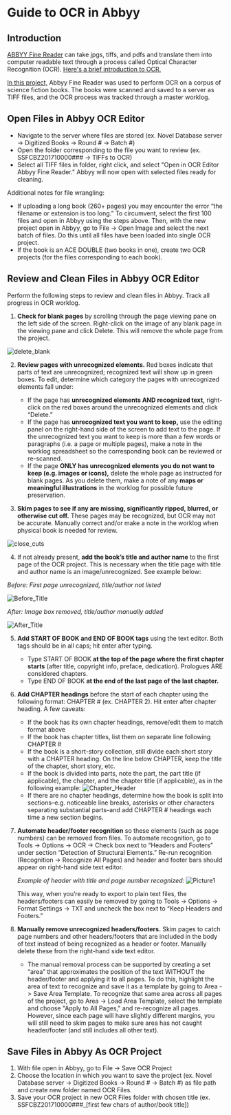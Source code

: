 # Guide to OCR in Abbyy
## Introduction
[ABBYY Fine Reader](https://pdf.abbyy.com/) can take jpgs, tiffs, and pdfs and translate them into computer readable text through a process called Optical Character Recognition (OCR). [Here's a brief introduction to OCR.](https://www.youtube.com/watch?v=jO-1rztr4O0)

[In this project,](https://lcdssgeo.com/omeka-s/s/scifi/page/digitizing-science-fiction) Abbyy Fine Reader was used to perform OCR on a corpus of science fiction books. The books were  scanned and saved to a server as TIFF files, and the OCR process was tracked through a master worklog.


## Open Files in Abbyy OCR Editor
* Navigate to the server where files are stored (ex. Novel Database server -> Digitized Books -> Round # -> Batch #)
* Open the folder corresponding to the file you want to review (ex. SSFCBZ201710000### -> TIFFs to OCR) 
* Select all TIFF files in folder, right click, and select "Open in OCR Editor Abbyy Fine Reader." Abbyy will now open with selected files ready for cleaning. 

Additional notes for file wrangling: 
* If uploading a long book (260+ pages) you may encounter the error “the filename or extension is too long.” To circumvent, select the first 100 files and open in Abbyy using the steps above. Then, with the new project open in Abbyy, go to File -> Open Image and select the next batch of files. Do this until all files have been loaded into single OCR project. 
* If the book is an ACE DOUBLE (two books in one), create two OCR projects (for the files corresponding to each book).

## Review and Clean Files in Abbyy OCR Editor
Perform the following steps to review and clean files in Abbyy. Track all progress in OCR worklog. 

1. **Check for blank pages** by scrolling through the page viewing pane on the left side of the screen. Right-click on the image of any blank page in the viewing pane and click Delete. This will remove the whole page from the project. 

![delete_blank](https://user-images.githubusercontent.com/64552353/178784501-dd9bbca0-d0ea-46b8-9e7b-c45c73ce5261.png)

2. **Review pages with unrecognized elements.** Red boxes indicate that parts of text are unrecognized; recognized text will show up in green boxes. To edit, determine which category the pages with unrecognized elements fall under: 
    * If the page has **unrecognized elements AND recognized text,** right-click on the red boxes around the unrecognized elements and click “Delete.” 
    * If the page has **unrecognized text you want to keep,** use the editing panel on the right-hand side of the screen to add text to the page. If the unrecognized text you want to keep is more than a few words or paragraphs (i.e. a page or multiple pages), make a note in the worklog spreadsheet so the corresponding book can be reviewed or re-scanned.
    * If the page **ONLY has unrecognized elements you do not want to keep (e.g. images or icons),** delete the whole page as instructed for blank pages. As you delete them, make a note of any **maps or meaningful illustrations** in the worklog for possible future preservation.

3. **Skim pages to see if any are missing, significantly ripped, blurred, or otherwise cut off.** These pages may be recognized, but OCR may not be accurate. Manually correct and/or make a note in the worklog when physical book is needed for review. 

![close_cuts](https://user-images.githubusercontent.com/64552353/178785392-eaf270f8-bfb3-42b1-b5bc-3ea17574b912.png)

4. If not already present, **add the book’s title and author name** to the first page of the OCR project. This is necessary when the title page with title and author name is an image/unrecognized. See example below:

*Before: First page unrecognized, title/author not listed* 

![Before_Title](https://user-images.githubusercontent.com/64552353/178783306-98b5cc3a-f271-4506-a4e3-6f02806c6321.png)


*After: Image box removed, title/author manually added* 

![After_Title](https://user-images.githubusercontent.com/64552353/178783334-b6c13d78-614f-409a-b4bc-7ef1f9568d32.png)


5. **Add START OF BOOK and END OF BOOK tags** using the text editor. Both tags should be in all caps; hit enter after typing. 
    * Type START OF BOOK **at the top of the page where the first chapter starts** (after title, copyright info, preface, dedication). Prologues ARE considered chapters.     
    * Type END OF BOOK **at the end of the last page of the last chapter.**

6. **Add CHAPTER headings** before the start of each chapter using the following format: CHAPTER # (ex. CHAPTER 2). Hit enter after chapter heading. A few caveats: 
    * If the book has its own chapter headings, remove/edit them to match format above
    * If the book has chapter titles, list them on separate line following CHAPTER #
    * If the book is a short-story collection, still divide each short story with a CHAPTER heading. On the line below CHAPTER, keep the title of the chapter, short story, etc.
    * If the book is divided into parts, note the part, the part title (if applicable), the chapter, and the chapter title  (if applicable), as in the following example: ![Chapter_Header](https://user-images.githubusercontent.com/64552353/178782938-e60eac75-b41c-4876-a3d1-a05542521fce.png)
    * If there are no chapter headings, determine how the book is split into sections–e.g. noticeable line breaks, asterisks or other characters separating substantial parts–and add CHAPTER # headings each time a new section begins. 

7. **Automate header/footer recognition** so these elements (such as page numbers) can be removed from files. To automate recognition, go to Tools -> Options -> OCR -> Check box next to “Headers and Footers” under section “Detection of Structural Elements.” Re-run recognition (Recognition -> Recognize All Pages) and header and footer bars should appear on right-hand side text editor. 

    *Example of header with title and page number recognized:* ![Picture1](https://user-images.githubusercontent.com/64552353/178782579-23af51fe-eb41-450e-b452-af9bb710945d.png)

    This way, when you’re ready to export to plain text files, the headers/footers can easily be removed by going to Tools -> Options -> Format Settings -> TXT and uncheck the box next to “Keep Headers and Footers.”

8. **Manually remove unrecognized headers/footers.** Skim pages to catch page numbers and other headers/footers that are included in the body of text instead of being recognized as a header or footer. Manually delete these from the right-hand side text editor. 
      * The manual removal process can be supported by creating a set “area” that approximates the position of the text WITHOUT the header/footer and applying it to all pages. To do this, highlight the area of text to recognize and save it as a template by going to Area -> Save Area Template. To recognize that same area across all pages of the project, go to Area -> Load Area Template, select the template and choose "Apply to All Pages," and re-recognize all pages. However, since each page will have slightly different margins, you will still need to skim pages to make sure area has not caught header/footer (and still includes all other text). 

## Save Files in Abbyy As OCR Project
1. With file open in Abbyy, go to File -> Save OCR Project 
2. Choose the location in which you want to save the project (ex. Novel Database server -> Digitized Books -> Round # -> Batch #) as file path and create new folder named OCR Files.
3. Save your OCR project in new OCR Files folder with chosen title (ex. SSFCBZ201710000###_[first few chars of author/book title])
